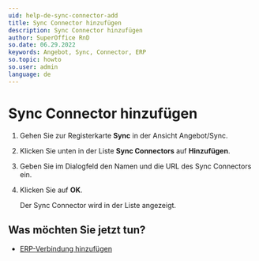 ```yaml
---
uid: help-de-sync-connector-add
title: Sync Connector hinzufügen
description: Sync Connector hinzufügen
author: SuperOffice RnD
so.date: 06.29.2022
keywords: Angebot, Sync, Connector, ERP
so.topic: howto
so.user: admin
language: de
---
```


# Sync Connector hinzufügen

1. Gehen Sie zur Registerkarte **Sync** in der Ansicht Angebot/Sync.
2. Klicken Sie unten in der Liste **Sync Connectors** auf **Hinzufügen**.
3. Geben Sie im Dialogfeld den Namen und die URL des Sync Connectors ein.
4. Klicken Sie auf **OK**.

    Der Sync Connector wird in der Liste angezeigt.

## Was möchten Sie jetzt tun?

* [ERP-Verbindung hinzufügen][1]

<!-- Referenced links -->
[1]: sync-add-erp-connection.md

<!-- Referenced images -->

